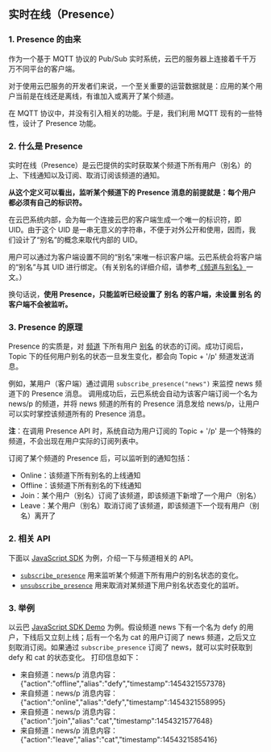 ## 实时在线（Presence）

### 1. Presence 的由来

作为一个基于 MQTT 协议的 Pub/Sub 实时系统，云巴的服务器上连接着千千万万不同平台的客户端。

对于使用云巴服务的开发者们来说，一个至关重要的运营数据就是：应用的某个用户当前是在线还是离线，有谁加入或离开了某个频道。

在 MQTT 协议中，并没有引入相关的功能。于是，我们利用 MQTT 现有的一些特性，设计了 Presence 功能。

### 2. 什么是 Presence

实时在线（Presence）是云巴提供的实时获取某个频道下所有用户（别名）的上、下线通知以及订阅、取消订阅该频道的通知。

**从这个定义可以看出，监听某个频道下的 Presence 消息的前提就是：每个用户都必须有自己的标识符。**

在云巴系统内部，会为每一个连接云巴的客户端生成一个唯一的标识符，即 UID。由于这个 UID 是一串无意义的字符串，不便于对外公开和使用，因而，我们设计了“别名”的概念来取代内部的 UID。

用户可以通过为客户端设置不同的“别名”来唯一标识客户端。云巴系统会将客户端的“别名”与其 UID 进行绑定。（有关别名的详细介绍，请参考[《频道与别名》](https://github.com/yunba/kb/blob/master/%E9%A2%91%E9%81%93%E5%92%8C%E5%88%AB%E5%90%8D.md#%E5%88%AB%E5%90%8Dalias)一文。）

换句话说，**使用 Presence，只能监听已经设置了 别名 的客户端，未设置 别名 的客户端不会被监听。**

### 3. Presence 的原理

Presence 的实质是，对 [频道](https://github.com/yunba/kb/blob/master/频道和别名.md#频道topic) 下所有用户 [别名](https://github.com/yunba/kb/blob/master/频道和别名.md#别名alias) 的状态的订阅。成功订阅后，Topic 下的任何用户别名的状态一旦发生变化，都会向 Topic + '/p' 频道发送消息。

例如，某用户（客户端）通过调用 `subscribe_presence("news")` 来监控 news 频道下的 Presence 消息。
调用成功后，云巴系统会自动为该客户端订阅一个名为 news/p 的频道，并将 news 频道的所有的 Presence 消息发给 news/p，让用户可以实时掌控该频道所有的 Presence 消息。

**注**：在调用 Presence API 时，系统自动为用户订阅的 Topic + '/p' 是一个特殊的频道，不会出现在用户实际的订阅列表中。

订阅了某个频道的 Presence 后，可以监听到的通知包括：
* Online：该频道下所有别名的上线通知
* Offline：该频道下所有别名的下线通知
* Join：某个用户（别名）订阅了该频道，即该频道下新增了一个用户（别名）
* Leave：某个用户（别名）取消订阅了该频道，即该频道下一个现有用户（别名）离开了


### 2. 相关 API
下面以 [JavaScript SDK](https://github.com/yunba/yunba-javascript-sdk) 为例，介绍一下与频道相关的 API。

* [`subscribe_presence`](http://yunba.io/docs2/Javascript_SDK/#subscribe_presence) 用来监听某个频道下所有用户的别名状态的变化。
* [`unsubscribe_presence`](http://yunba.io/docs2/Javascript_SDK/#unsubscribe_presence) 用来取消对某频道下用户别名状态变化的监听。

### 3. 举例
以云巴 [JavaScript SDK Demo](https://github.com/yunba/docs/blob/master/quickstart/demo/Demo_JavaScript.md) 为例。假设频道 news 下有一个名为 defy 的用户，下线后又立刻上线；后有一个名为 cat 的用户订阅了 news 频道，之后又立刻取消订阅。如果通过 `subscribe_presence` 订阅了 news，就可以实时获取到 defy 和 cat 的状态变化。
打印信息如下：

* 来自频道：news/p   消息内容：{"action":"offline","alias":"defy","timestamp":1454321557378}
* 来自频道：news/p   消息内容：{"action":"online","alias":"defy","timestamp":1454321558995}
* 来自频道：news/p   消息内容：{"action":"join","alias":"cat","timestamp":1454321577648}
* 来自频道：news/p   消息内容：{"action":"leave","alias":"cat","timestamp":1454321585416}

